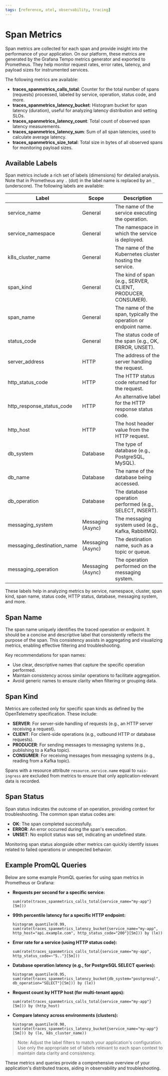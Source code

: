 ```yaml
---
tags: [reference, otel, observability, tracing]
---
```


# Span Metrics

Span metrics are collected for each span and provide insight into the performance of your application. On our platform, these metrics are generated by the Grafana Tempo metrics generator and exported to Prometheus. They help monitor request rates, error rates, latency, and payload sizes for instrumented services.

The following metrics are available:

- **traces_spanmetrics_calls_total**: Counter for the total number of spans (requests) processed, labeled by service, operation, status code, and more.
- **traces_spanmetrics_latency_bucket**: Histogram bucket for span latency (duration), useful for analyzing latency distribution and setting SLOs.
- **traces_spanmetrics_latency_count**: Total count of observed span latency measurements.
- **traces_spanmetrics_latency_sum**: Sum of all span latencies, used to calculate average latency.
- **traces_spanmetrics_size_total**: Total size in bytes of all observed spans for monitoring payload sizes.

## Available Labels

Span metrics include a rich set of labels (dimensions) for detailed analysis. Note that in Prometheus any `.` (dot) in the label name is replaced by an `_` (underscore). The following labels are available:

| Label                      | Scope             | Description                                                     |
| -------------------------- | ----------------- | --------------------------------------------------------------- |
| service_name               | General           | The name of the service executing the operation.                |
| service_namespace          | General           | The namespace in which the service is deployed.                 |
| k8s_cluster_name           | General           | The name of the Kubernetes cluster hosting the service.         |
| span_kind                  | General           | The kind of span (e.g., SERVER, CLIENT, PRODUCER, CONSUMER).    |
| span_name                  | General           | The name of the span, typically the operation or endpoint name. |
| status_code                | General           | The status code of the span (e.g., OK, ERROR, UNSET).           |
| server_address             | HTTP              | The address of the server handling the request.                 |
| http_status_code           | HTTP              | The HTTP status code returned for the request.                  |
| http_response_status_code  | HTTP              | An alternative label for the HTTP response status code.         |
| http_host                  | HTTP              | The host header value from the HTTP request.                    |
| db_system                  | Database          | The type of database (e.g., PostgreSQL, MySQL).                 |
| db_name                    | Database          | The name of the database being accessed.                        |
| db_operation               | Database          | The database operation performed (e.g., SELECT, INSERT).        |
| messaging_system           | Messaging (Async) | The messaging system used (e.g., Kafka, RabbitMQ).              |
| messaging_destination_name | Messaging (Async) | The destination name, such as a topic or queue.                 |
| messaging_operation        | Messaging (Async) | The operation performed on the messaging system.                |

These labels help in analyzing metrics by service, namespace, cluster, span kind, span name, status code, HTTP status, database, messaging system, and more.

## Span Name

The span name uniquely identifies the traced operation or endpoint. It should be a concise and descriptive label that consistently reflects the purpose of the span. This consistency assists in aggregating and visualizing metrics, enabling effective filtering and troubleshooting.

Key recommendations for span names:

- Use clear, descriptive names that capture the specific operation performed.
- Maintain consistency across similar operations to facilitate aggregation.
- Avoid generic names to ensure clarity when filtering or grouping data.

## Span Kind

Metrics are collected only for specific span kinds as defined by the OpenTelemetry specification. These include:

- **SERVER**: For server-side handling of requests (e.g., an HTTP server receiving a request).
- **CLIENT**: For client-side operations (e.g., outbound HTTP or database requests).
- **PRODUCER**: For sending messages to messaging systems (e.g., publishing to a Kafka topic).
- **CONSUMER**: For receiving messages from messaging systems (e.g., reading from a Kafka topic).

Spans with a resource attribute `resource.service.name` equal to `nais-ingress` are excluded from metrics to ensure that only application-relevant data is recorded.

## Span Status

Span status indicates the outcome of an operation, providing context for troubleshooting. The common span status codes are:

- **OK**: The span completed successfully.
- **ERROR**: An error occurred during the span's execution.
- **UNSET**: No explicit status was set, indicating an undefined state.

Monitoring span status alongside other metrics can quickly identify issues related to failed operations or unexpected behavior.

## Example PromQL Queries

Below are some example PromQL queries for using span metrics in Prometheus or Grafana:

- **Requests per second for a specific service:**

  ```promql
  sum(rate(traces_spanmetrics_calls_total{service_name="my-app"}[5m]))
  ```

- **99th percentile latency for a specific HTTP endpoint:**

  ```promql
  histogram_quantile(0.99, sum(rate(traces_spanmetrics_latency_bucket{service_name="my-app", http_host="api.example.com", http_status_code="200"}[5m])) by (le))
  ```

- **Error rate for a service (using HTTP status code):**

  ```promql
  sum(rate(traces_spanmetrics_calls_total{service_name="my-app", http_status_code=~"5.."}[5m]))
  ```

- **Database operation latency (e.g., for PostgreSQL SELECT queries):**

  ```promql
  histogram_quantile(0.95, sum(rate(traces_spanmetrics_latency_bucket{db_system="postgresql", db_operation="SELECT"}[5m])) by (le))
  ```

- **Request count by HTTP host (for multi-tenant apps):**

  ```promql
  sum(rate(traces_spanmetrics_calls_total{service_name="my-app"}[5m])) by (http_host)
  ```

- **Compare latency across environments (clusters):**

  ```promql
  histogram_quantile(0.90, sum(rate(traces_spanmetrics_latency_bucket{service_name="my-app"}[5m])) by (le, k8s_cluster_name))
  ```

> Note: Adjust the label filters to match your application's configuration. Use only the appropriate set of labels relevant to each span context to maintain data clarity and consistency.

These metrics and queries provide a comprehensive overview of your application's distributed traces, aiding in observability and troubleshooting.
